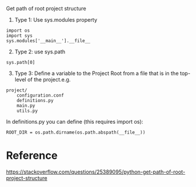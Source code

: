 Get path of root project structure

1. Type 1:
Use sys.modules property
```
import os
import sys
sys.modules['__main__'].__file__
```

2. Type 2:
use sys.path
```
sys.path[0]
```

3. Type 3:
Define a variable to the Project Root from a file that is in the top-level of the project.e.g.
```
project/
    configuration.conf
    definitions.py
    main.py
    utils.py
```

In definitions.py you can define (this requires import os):
```
ROOT_DIR = os.path.dirname(os.path.abspath(__file__))
```

# Reference
https://stackoverflow.com/questions/25389095/python-get-path-of-root-project-structure